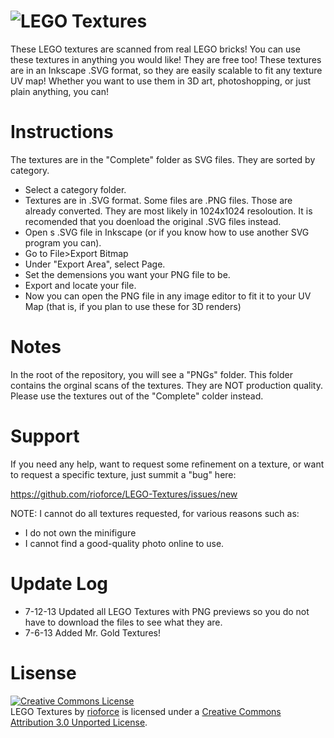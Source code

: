 ![LEGO Textures](https://raw.github.com/rioforce/LEGO-Textures/master/header.png)
===========================

These LEGO textures are scanned from real LEGO bricks! You can use these textures in anything you would like! They are 
free too! These textures are in an Inkscape .SVG format, so they are easily scalable to fit any texture UV map!
Whether you want to use them in 3D art, photoshopping, or just plain anything, you can!

Instructions
============

The textures are in the "Complete" folder as SVG files. They are sorted by category. 
* Select a category folder.
* Textures are in .SVG format. Some files are .PNG files. Those are already converted. They are most likely in 1024x1024 resoloution. It is recomended that you doenload the original .SVG files instead.
* Open s .SVG file in Inkscape (or if you know how to use another SVG program you can).
* Go to File>Export Bitmap
* Under "Export Area", select Page.
* Set the demensions you want your PNG file to be.
* Export and locate your file.
* Now you can open the PNG file in any image editor to fit it to your UV Map (that is, if you plan to use these for 3D renders)

Notes
=====

In the root of the repository, you will see a "PNGs" folder. This folder contains the orginal scans of the textures. They are NOT production quality. Please use the textures out of the "Complete" colder instead.

Support
=======

If you need any help, want to request some refinement on a texture, or want to request a specific texture, just summit a "bug" here:

https://github.com/rioforce/LEGO-Textures/issues/new

NOTE: I cannot do all textures requested, for various reasons such as:
* I do not own the minifigure
* I cannot find a good-quality photo online to use.

Update Log
==========

* 7-12-13 Updated all LEGO Textures with PNG previews so you do not have to download the files to see what they are.
* 7-6-13 Added Mr. Gold Textures!

Lisense
=======

<a rel="license" href="http://creativecommons.org/licenses/by/3.0/deed.en_US"><img alt="Creative Commons License" style="border-width:0" src="http://i.creativecommons.org/l/by/3.0/88x31.png" /></a><br /><span xmlns:dct="http://purl.org/dc/terms/" href="http://purl.org/dc/dcmitype/StillImage" property="dct:title" rel="dct:type">LEGO Textures</span> by <a xmlns:cc="http://creativecommons.org/ns#" href="http://rioforce.wordpress.com" property="cc:attributionName" rel="cc:attributionURL">rioforce</a> is licensed under a <a rel="license" href="http://creativecommons.org/licenses/by/3.0/deed.en_US">Creative Commons Attribution 3.0 Unported License</a>.
